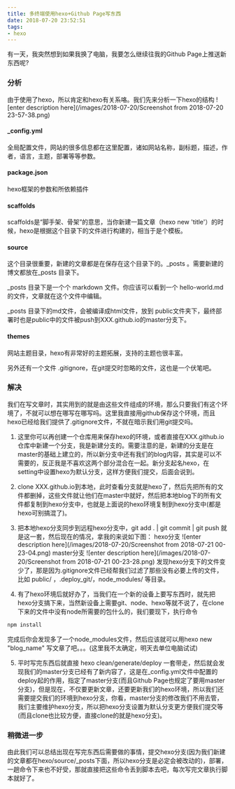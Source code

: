 ```yaml
---
title: 多终端使用hexo+Github Page写东西
date: 2018-07-20 23:52:51
tags:
- hexo
---
```


有一天，我突然想到如果我换了电脑，我要怎么继续往我的Github Page上推送新东西呢?

<!-- more -->

### 分析
由于使用了hexo，所以肯定和hexo有关系咯。我们先来分析一下hexo的结构
![enter description here](/images/2018-07-20/Screenshot from 2018-07-20 23-57-38.png)

#### _config.yml

全局配置文件，网站的很多信息都在这里配置，诸如网站名称，副标题，描述，作者，语言，主题，部署等等参数。

#### package.json
hexo框架的参数和所依赖插件

#### scaffolds
scaffolds是“脚手架、骨架”的意思，当你新建一篇文章（hexo new 'title'）的时候，hexo是根据这个目录下的文件进行构建的，相当于是个模板。

#### source
这个目录很重要，新建的文章都是在保存在这个目录下的。_posts 。需要新建的博文都放在_posts 目录下。

_posts 目录下是一个个 markdown 文件。你应该可以看到一个 hello-world.md 的文件，文章就在这个文件中编辑。

_posts 目录下的md文件，会被编译成html文件，放到 public文件夹下，最终部署时也是public中的文件被push到XXX.github.io的master分支下。

#### themes
网站主题目录，hexo有非常好的主题拓展，支持的主题也很丰富。

另外还有一个文件 .gitignore，在git提交时忽略的文件，这也是一个伏笔吧。

### 解决
我们在写文章时，其实用到的就是由这些文件组成的环境，那么只要我们有这个环境了，不就可以想在哪写在哪写吗。这里我直接用github保存这个环境，而且hexo已经给我们提供了.gitignore文件，不就在暗示我们用git提交吗。

 1. 这里你可以再创建一个仓库用来保存hexo的环境，或者直接在XXX.github.io仓库中新建一个分支，我是新建分支的。需要注意的是，新建的分支是在master的基础上建立的，所以新分支中还有我们的blog内容，其实是可以不需要的，反正我是不喜欢这两个部分混合在一起。新分支起名hexo，在setting中设置hexo为默认分支，这样方便我们提交，后面会说到。
 2. clone XXX.github.io到本地，此时查看分支就是hexo了，然后先把所有的文件都删掉，这些文件就让他们在master中就好，然后把本地blog下的所有文件都复制到hexo分支中，也就是上面说的hexo环境复制到hexo分支中(都是hexo可别搞混了)。
 3. 把本地hexo分支同步到远程hexo分支中，git add .  |   git commit   | git push 就是这一套，然后现在的情况，拿我的来说如下图：
 hexo分支
 ![enter description here](/images/2018-07-20/Screenshot from 2018-07-21 00-23-04.png)
 master分支
 ![enter description here](/images/2018-07-20/Screenshot from 2018-07-21 00-23-28.png)
 发现hexo分支下的文件变少了，那是因为.gitignore文件已经帮我们过滤了那些没有必要上传的文件，比如 public/ ，.deploy_git/，node_modules/ 等目录。
 
 4. 有了hexo环境后就好办了，当我们在一个新的设备上要写东西时，就先把hexo分支搞下来，当然新设备上需要git、node、hexo等就不说了，在clone下来的文件中没有node所需要的包什么的，我们要现下，执行命令
``` bash
npm install 
```
 完成后你会发现多了一个node_modules文件，然后应该就可以用hexo new "blog_name" 写文章了吧。。。(这里我不太确定，明天去单位电脑试试)
 
 5. 平时写完东西后就直接 hexo clean/generate/deploy 一套带走，然后就会发现我们的master分支已经有了新内容了，这是在_config.yml文件中配置的deploy起的作用，指定了master分支(而且Github Page也规定了要用master分支)，但是现在，不仅要更新文章，还要更新我们的hexo环境，所以我们还需要提交我们的环境到hexo分支，你看，master分支的修改我们不用去管，我们主要维护hexo分支，所以把hexo分支设置为默认分支更方便我们提交等(而且clone也比较方便，直接clone的就是hexo分支)。

### 稍微进一步
由此我们可以总结出现在写完东西后需要做的事情，提交hexo分支(因为我们新建的文章都在hexo/source/_posts下面，所以hexo分支是必定会被改动的)，部署，一趟命令下来也不好受，那就直接把这些命令丢到脚本去吧，每次写完文章执行脚本就好了。

